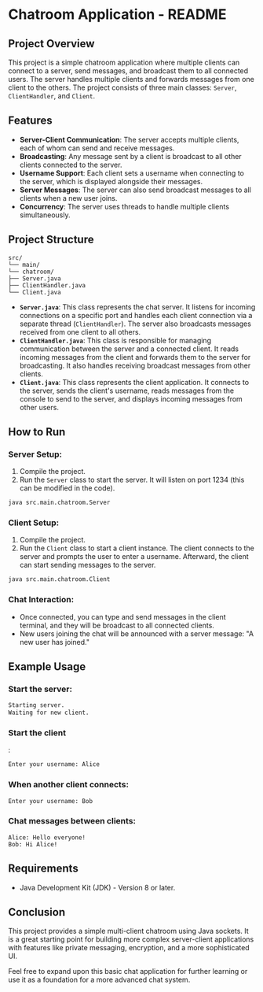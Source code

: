 
# Chatroom Application - README

## Project Overview
This project is a simple chatroom application where multiple clients can connect to a server, send messages, and broadcast them to all connected users. The server handles multiple clients and forwards messages from one client to the others. The project consists of three main classes: `Server`, `ClientHandler`, and `Client`.

## Features
- **Server-Client Communication**: The server accepts multiple clients, each of whom can send and receive messages.
- **Broadcasting**: Any message sent by a client is broadcast to all other clients connected to the server.
- **Username Support**: Each client sets a username when connecting to the server, which is displayed alongside their messages.
- **Server Messages**: The server can also send broadcast messages to all clients when a new user joins.
- **Concurrency**: The server uses threads to handle multiple clients simultaneously.

## Project Structure
```
src/
└── main/
└── chatroom/
├── Server.java
├── ClientHandler.java
└── Client.java
```
- **`Server.java`**: This class represents the chat server. It listens for incoming connections on a specific port and handles each client connection via a separate thread (`ClientHandler`). The server also broadcasts messages received from one client to all others.
- **`ClientHandler.java`**: This class is responsible for managing communication between the server and a connected client. It reads incoming messages from the client and forwards them to the server for broadcasting. It also handles receiving broadcast messages from other clients.
- **`Client.java`**: This class represents the client application. It connects to the server, sends the client's username, reads messages from the console to send to the server, and displays incoming messages from other users.

## How to Run
### Server Setup:
1. Compile the project.
2. Run the `Server` class to start the server. It will listen on port 1234 (this can be modified in the code).
```bash
java src.main.chatroom.Server
```

### Client Setup:
1. Compile the project.
2. Run the `Client` class to start a client instance. The client connects to the server and prompts the user to enter a username. Afterward, the client can start sending messages to the server.
```bash
java src.main.chatroom.Client
```

### Chat Interaction:
- Once connected, you can type and send messages in the client terminal, and they will be broadcast to all connected clients.
- New users joining the chat will be announced with a server message: "A new user has joined."

## Example Usage
### Start the server:
```bash
Starting server.
Waiting for new client.
```

### Start the client

:


```bash
Enter your username: Alice
```

### When another client connects:
```bash
Enter your username: Bob
```

### Chat messages between clients:
```plaintext
Alice: Hello everyone!
Bob: Hi Alice!
```
## Requirements
- Java Development Kit (JDK) - Version 8 or later.

## Conclusion
This project provides a simple multi-client chatroom using Java sockets. It is a great starting point for building more complex server-client applications with features like private messaging, encryption, and a more sophisticated UI.

Feel free to expand upon this basic chat application for further learning or use it as a foundation for a more advanced chat system.
```

